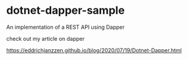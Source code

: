 # dotnet-dapper-sample
An implementation of a REST API using Dapper

check out my article on dapper

https://eddrichjanzzen.github.io/blog/2020/07/19/Dotnet-Dapper.html
